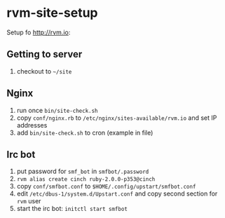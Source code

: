 # rvm-site-setup

Setup fo <http://rvm.io>:

## Getting to server

1. checkout to `~/site`

## Nginx

1. run once `bin/site-check.sh`
1. copy `conf/nginx.rb` to `/etc/nginx/sites-available/rvm.io` and set IP addresses
1. add `bin/site-check.sh` to cron (example in file)

## Irc bot

1. put password for `smf_bot` in `smfbot/.password`
1. `rvm alias create cinch ruby-2.0.0-p353@cinch`
1. copy `conf/smfbot.conf` to `$HOME/.config/upstart/smfbot.conf`
1. edit `/etc/dbus-1/system.d/Upstart.conf` and copy second section for `rvm` user
1. start the irc bot: `initctl start smfbot`
